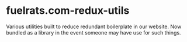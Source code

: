 # fuelrats.com-redux-utils
Various utilities built to reduce redundant boilerplate in our website. Now bundled as a library in the event someone may have use for such things.
